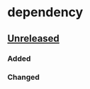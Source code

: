# dependency

## [Unreleased]

### Added


### Changed


  

[Unreleased]: https://cdn-gitlab.363-283.io/chimera/dependency/tree/HEAD/
[1.0.0]: https://cdn-gitlab.363-283.io/chimera/dependency/compare/v1.0.0...v1.0.0

